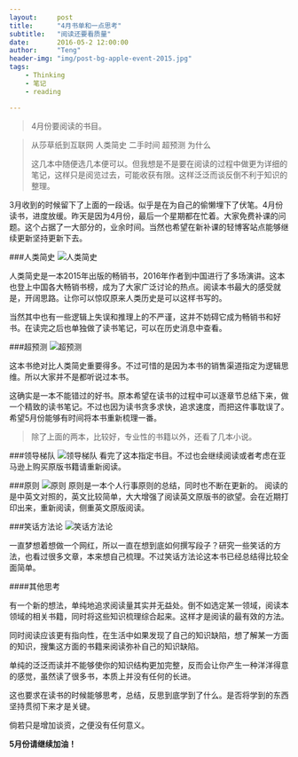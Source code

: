 ```yaml
---
layout:     post
title:      "4月书单和一点思考"
subtitle:   "阅读还要看质量"
date:       2016-05-2 12:00:00
author:     "Teng"
header-img: "img/post-bg-apple-event-2015.jpg"
tags:
    - Thinking
    - 笔记
    - reading

---
```


> 4月份要阅读的书目。


> 从莎草纸到互联网 
> 人类简史 
> 二手时间 
> 超预测 
> 为什么 
>
> 这几本中随便选几本便可以。但我想是不是要在阅读的过程中做更为详细的笔记，这样只是阅览过去，可能收获有限。这样泛泛而谈反倒不利于知识的整理。

3月收到的时候留下了上面的一段话。似乎是在为自己的偷懒埋下了伏笔。4月份读书，进度放缓。昨天是因为4月份，最后一个星期都在忙着。大家免费补课的问题。这个占据了一大部分的，业余时间。当然也希望在新补课的轻博客站点能够继续更新坚持更新下去。

###人类简史 
![人类简史](https://img3.doubanio.com/lpic/s27814883.jpg)

人类简史是一本2015年出版的畅销书，2016年作者到中国进行了多场演讲。这本也登上中国各大畅销书榜，成为了大家广泛讨论的热点。阅读本书最大的感受就是，开阔思路。让你可以惊叹原来人类历史是可以这样书写的。

当然其中也有一些逻辑上失误和推理上的不严谨，这并不妨碍它成为畅销书和好书。在读完之后也单独做了读书笔记，可以在历史消息中查看。

###超预测
![超预测](https://img3.doubanio.com/lpic/s28534023.jpg)

这本书绝对比人类简史重要得多。不过可惜的是因为本书的销售渠道指定为逻辑思维。所以大家并不是都听说过本书。

这确实是一本不能错过的好书。原本希望在读书的过程中可以逐章节总结下来，做一个精致的读书笔记。不过也因为读书贪多求快，追求速度，而把这件事耽误了。希望5月份能够有时间将本书重新梳理一番。


> 除了上面的两本，比较好，专业性的书籍以外，还看了几本小说。

###领导梯队
![领导梯队](https://img3.doubanio.com/lpic/s6522971.jpg)
看完了这本指定书目。不过也会继续阅读或者考虑在亚马逊上购买原版书籍请重新阅读。

###原则
![原则](http://zhibimo.com/uploads/books/covers/yuan-ze/preview_1.pic.jpg)
原则是一本个人行事原则的总结，同时也不断在更新的。
阅读的是中英文对照的，英文比较简单，大大增强了阅读英文原版书的欲望。会在近期打印出来，重新阅读，侧重英文原版阅读。

###笑话方法论
![笑话方法论](https://img3.doubanio.com/view/ark_article_cover/retina/public/7554425.jpg?v=1453689686.0)

一直梦想着想做一个网红，所以一直在想到底如何撰写段子？研究一些笑话的方法，也看过很多文章，本来想自己梳理。不过笑话方法论这本书已经总结得比较全面简单。

####其他思考

有一个新的想法，单纯地追求阅读量其实并无益处。倒不如选定某一领域，阅读本领域的相关书籍，同时将这些知识梳理综合起来。这样才是阅读的最有效的方法。

同时阅读应该更有指向性，在生活中如果发现了自己的知识缺陷，想了解某一方面的知识，搜集这方面的书籍来阅读弥补自己的知识缺陷。

单纯的泛泛而读并不能够使你的知识结构更加完整，反而会让你产生一种洋洋得意的感觉，虽然读了很多书，本质上并没有任何的长进。

这也要求在读书的时候能够思考，总结，反思到底学到了什么。是否将学到的东西坚持贯彻下来才是关键。

倘若只是增加谈资，之便没有任何意义。

**5月份请继续加油！**





